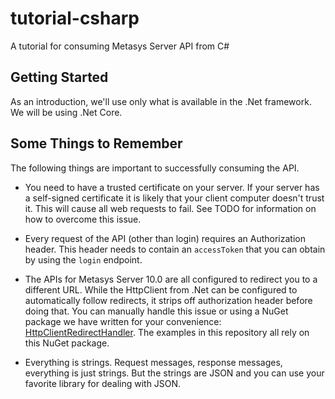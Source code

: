 # tutorial-csharp

A tutorial for consuming Metasys Server API from C#

## Getting Started 

As an introduction, we'll use only what is available in the .Net framework.
We will be using .Net Core.





## Some Things to Remember

The following things are important to successfully consuming the API.

* You need to have a trusted certificate on your server. If your server has a 
self-signed certificate it is likely that your client computer doesn't trust it.
This will cause all web requests to fail. See TODO for information on how to overcome this issue.

* Every request of the API (other than login) requires an Authorization header. This header
needs to contain an `accessToken` that you can obtain by using the `login` endpoint.

* The APIs for Metasys Server 10.0 are all configured to redirect you to a different URL.
While the HttpClient from .Net can be configured to automatically follow redirects,
it strips off authorization header before doing that. You can manually handle this issue
or using a NuGet package we have written for your convenience: 
[HttpClientRedirectHandler](https://www.nuget.org/packages/HttpClientRedirectHandler/).
The examples in this repository all rely on this NuGet package.

* Everything is strings. Request messages, response messages, everything is
just strings. But the strings are JSON and you can use your favorite library
for dealing with JSON.
